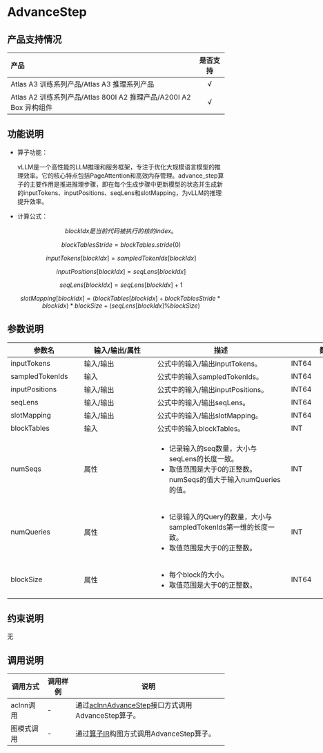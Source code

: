# AdvanceStep

## 产品支持情况

|产品             |  是否支持  |
|:-------------------------|:----------:|
|  <term>Atlas A3 训练系列产品/Atlas A3 推理系列产品</term>   |     √    |
|  <term>Atlas A2 训练系列产品/Atlas 800I A2 推理产品/A200I A2 Box 异构组件</term>     |     √    |

## 功能说明

- 算子功能：
  
  vLLM是一个高性能的LLM推理和服务框架，专注于优化大规模语言模型的推理效率。它的核心特点包括PageAttention和高效内存管理。advance_step算子的主要作用是推进推理步骤，即在每个生成步骤中更新模型的状态并生成新的inputTokens、inputPositions、seqLens和slotMapping，为vLLM的推理提升效率。

- 计算公式：
  
  $$
  blockIdx是当前代码被执行的核的index。
  $$
  
  $$
  blockTablesStride = blockTables.stride(0)
  $$
  
  $$
  inputTokens[blockIdx] = sampledTokenIds[blockIdx]
  $$
  
  $$
  inputPositions[blockIdx] = seqLens[blockIdx]
  $$
  
  $$
  seqLens[blockIdx] = seqLens[blockIdx] + 1
  $$
  
  $$
  slotMapping[blockIdx] = (blockTables[blockIdx] + blockTablesStride * blockIdx) * blockSize + (seqLens[blockIdx] \% blockSize)
  $$

## 参数说明

<table style="undefined;table-layout: fixed; width: 1576px"><colgroup>
  <col style="width: 170px">
  <col style="width: 170px">
  <col style="width: 310px">
  <col style="width: 212px">
  <col style="width: 100px">
  </colgroup>
  <thead>
    <tr>
      <th>参数名</th>
      <th>输入/输出/属性</th>
      <th>描述</th>
      <th>数据类型</th>
      <th>数据格式</th>
    </tr></thead>
  <tbody>
    <tr>
      <td>inputTokens</td>
      <td>输入/输出</td>
      <td>公式中的输入/输出inputTokens。</td>
      <td>INT64</td>
      <td>ND</td>
    </tr>
    <tr>
      <td>sampledTokenIds</td>
      <td>输入</td>
      <td>公式中的输入sampledTokenIds。</td>
      <td>INT64</td>
      <td>ND</td>
    </tr>
    <tr>
      <td>inputPositions</td>
      <td>输入/输出</td>
      <td>公式中的输入/输出inputPositions。</td>
      <td>INT64</td>
      <td>ND</td>
    </tr>
     <tr>
      <td>seqLens</td>
      <td>输入/输出</td>
      <td>公式中的输入/输出seqLens。</td>
      <td>INT64</td>
      <td>ND</td>
    </tr>
    <tr>
      <td>slotMapping</td>
      <td>输入/输出</td>
      <td>公式中的输入/输出slotMapping。</td>
      <td>INT64</td>
      <td>ND</td>
    </tr>
    <tr>
      <td>blockTables</td>
      <td>输入</td>
      <td>公式中的输入blockTables。</td>
      <td>INT</td>
      <td>ND</td>
    </tr>
    <tr>
      <td>numSeqs</td>
      <td>属性</td>
      <td><ul><li>记录输入的seq数量，大小与seqLens的长度一致。</li><li>取值范围是大于0的正整数。numSeqs的值大于输入numQueries的值。</li></ul></td>
      <td>INT</td>
      <td>-</td>
    </tr>
    <tr>
      <td>numQueries</td>
      <td>属性</td>
      <td><ul><li>记录输入的Query的数量，大小与sampledTokenIds第一维的长度一致。</li><li>取值范围是大于0的正整数。</li></ul></td>
      <td>INT</td>
      <td>-</td>
    </tr>
      <tr>
      <td>blockSize</td>
      <td>属性</td>
      <td><ul><li>每个block的大小。</li><li>取值范围是大于0的正整数。</li></ul></td>
      <td>INT64</td>
      <td>-</td>
    </tr>
  </tbody></table>

## 约束说明

无  

## 调用说明

| 调用方式 | 调用样例                                                                   | 说明                                                             |
|--------------|------------------------------------------------------------------------|----------------------------------------------------------------|
| aclnn调用 | - | 通过[aclnnAdvanceStep](./docs/aclnnAdvanceStep.md)接口方式调用AdvanceStep算子。    |
| 图模式调用 | -   | 通过[算子IR](./op_graph/advance_step_proto.h)构图方式调用AdvanceStep算子。 |